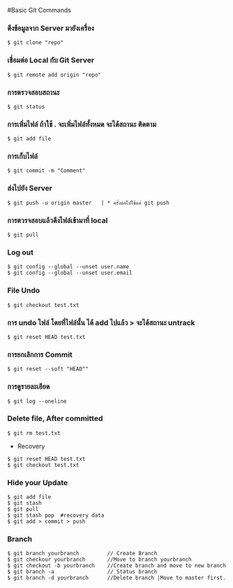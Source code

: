 #Basic Git Commands

### ดึงข้อมูลจาก Server มายังเครื่อง  
```
$ git clone "repo"
```
### เชื่อมต่อ Local กับ Git Server
```
$ git remote add origin "repo" 
```
### การตรวจสอบสถานะ
```
$ git status
```
### การเพิ่มไฟล์ ถ้าใช้ . จะเพิ่มไฟล์ทั้งหมด จะได้สถานะ ติดตาม
```
$ git add file
```
### การเก็บไฟล์ 
```
$ git commit -m "Comment"
```
### ส่งไปยัง Server 
```
$ git push -u origin master   | * ครั้งต่อไปใช้แค่ git push 
```
### การตวรจสอบแล้วดึงไฟล์เข้ามาที่ local 
```
$ git pull
```
### Log out 
```
$ git config --global --unset user.name
$ git config --global --unset user.email
```
### File Undo
```
$ git checkout test.txt
```
### การ undo ไฟล์  โดยที่ไฟล์นั้น ได้ add ไปแล้ว  > จะได้สถานะ untrack
```
$ git reset HEAD test.txt
```
### การยกเลิกการ Commit
```
$ git reset --soft "HEAD^"  
```
### การดูรายละเอียด
```
$ git log --oneline
```
### Delete file, After committed
```
$ git rm test.txt
```
* Recovery
```
$ git reset HEAD test.txt
$ git checkout test.txt
```
### Hide your Update
```
$ git add file
$ git stash    
$ git pull 
$ git stash pop  #recovery data 
$ git add > commit > push
```
### Branch
```
$ git branch yourbranch 		// Create Branch
$ git checkour yourbranch		//Move to branch yourbranch
$ git checkout -b yourbranch 	//Create branch and move to new branch
$ git branch -a 				// Status branch
$ git branch -d yourbranch 		//Delete branch |Move to master first.
```

